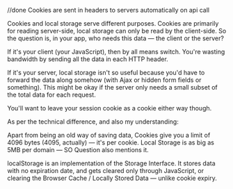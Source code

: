//done
Cookies are sent in headers to servers automatically on api call

Cookies and local storage serve different purposes. Cookies are primarily for 
reading server-side, local storage can only be read by the client-side. 
So the question is, in your app, who needs this data — the client or the server?

If it's your client (your JavaScript), then by all means switch.
You're wasting bandwidth by sending all the data in each HTTP header.

If it's your server, local storage isn't so useful because you'd have to
forward the data along somehow (with Ajax or hidden form fields or something). 
This might be okay if the server only needs a small subset of the total 
data for each request.

You'll want to leave your session cookie as a cookie either way though.

As per the technical difference, and also my understanding:

Apart from being an old way of saving data, 
Cookies give you a limit of 4096 bytes (4095, actually) — it's per cookie.
Local Storage is as big as 5MB per domain — SO Question also mentions it.

localStorage is an implementation of the Storage Interface.
It stores data with no expiration date, and gets cleared only through JavaScript,
or clearing the Browser Cache / Locally Stored Data — unlike cookie expiry.
